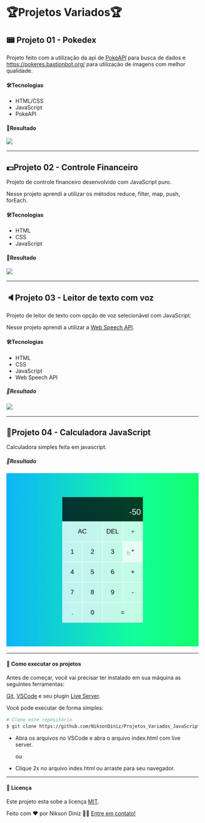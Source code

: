 # :trophy:Projetos Variados:trophy:



## :pager: Projeto 01 - Pokedex

Projeto feito com a utilização da api de [PokéAPI](https://pokeapi.co/) para busca de dados e https://pokeres.bastionbot.org/ para utilização de imagens com melhor qualidade.

#### 🛠Tecnologias

- HTML/CSS
- JavaScript
- PokéAPI

#### 🎨Resultado

![](https://github.com/NiksonDiniz/variosProjetos/blob/master/imagensDosProjetos/projetoPokedex.gif)

------

## :dollar:Projeto 02 - Controle Financeiro

Projeto de controle financeiro desenvolvido com JavaScript puro.

Nesse projeto aprendi a utilizar os métodos reduce, filter, map, push, forEach.

#### 🛠Tecnologias

- HTML
- CSS
- JavaScript

#### 🎨Resultado

![](https://github.com/NiksonDiniz/variosProjetos/blob/master/imagensDosProjetos/controleFinanceiro.gif)

------

## :speaker:Projeto 03 - Leitor de texto com voz

Projeto de leitor de texto com opção de voz selecionável com JavaScript.

Nesse projeto aprendi a utilizar a [Web Speech API](https://developer.mozilla.org/en-US/docs/Web/API/Web_Speech_API).

#### 🛠Tecnologias

- HTML
- CSS
- JavaScript
- Web Speech API

##### 🎨Resultado

![](https://github.com/NiksonDiniz/variosProjetos/blob/master/imagensDosProjetos/Leitor.gif)

------

## :office:Projeto 04 - Calculadora JavaScript

Calculadora simples feita em javascript. 

##### 🎨Resultado

![](https://github.com/NiksonDiniz/Projetos_Variados_JavaScript/blob/master/imagensDosProjetos/calculadoraJS.gif)

------



#### 🚀 Como executar os projetos

Antes de começar, você vai precisar ter instalado em sua máquina as seguintes ferramentas:

[Git](https://git-scm.com/), [VSCode](https://code.visualstudio.com/) e seu plugin [Live Server](https://marketplace.visualstudio.com/items?itemName=ritwickdey.LiveServer).

Você pode executar de forma simples:

```bash
# Clone este repositório
$ git clone https://github.com/NiksonDiniz/Projetos_Variados_JavaScript.git
```

- Abra os arquivos no VSCode e abra o arquivo index.html com live server.

  ou

- Clique 2x no arquivo index.html ou arraste para seu navegador.

------

#### 📝 Licença

Este projeto esta sobe a licença [MIT](https://github.com/NiksonDiniz/Projetos_Variados_JavaScript/blob/master/LICENSE).

Feito com ❤️ por Nikson Diniz 👋🏽 [Entre em contato!](https://www.linkedin.com/in/niksondiniz/)

